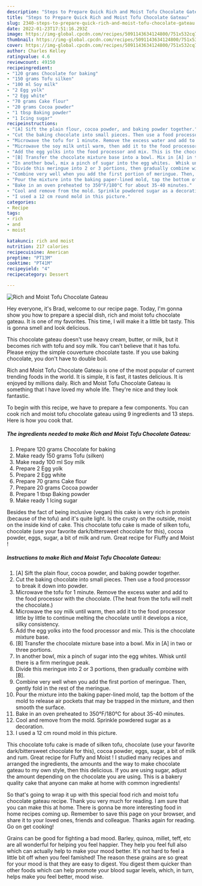 ```yaml
---
description: "Steps to Prepare Quick Rich and Moist Tofu Chocolate Gateau"
title: "Steps to Prepare Quick Rich and Moist Tofu Chocolate Gateau"
slug: 2340-steps-to-prepare-quick-rich-and-moist-tofu-chocolate-gateau
date: 2022-01-23T17:51:16.293Z
image: https://img-global.cpcdn.com/recipes/5091143634124800/751x532cq70/rich-and-moist-tofu-chocolate-gateau-recipe-main-photo.jpg
thumbnail: https://img-global.cpcdn.com/recipes/5091143634124800/751x532cq70/rich-and-moist-tofu-chocolate-gateau-recipe-main-photo.jpg
cover: https://img-global.cpcdn.com/recipes/5091143634124800/751x532cq70/rich-and-moist-tofu-chocolate-gateau-recipe-main-photo.jpg
author: Charles Kelley
ratingvalue: 4.6
reviewcount: 49150
recipeingredient:
- "120 grams Chocolate for baking"
- "150 grams Tofu silken"
- "100 ml Soy milk"
- "2 Egg yolk"
- "2 Egg white"
- "70 grams Cake flour"
- "20 grams Cocoa powder"
- "1 tbsp Baking powder"
- "1 Icing sugar"
recipeinstructions:
- "[A] Sift the plain flour, cocoa powder, and baking powder together."
- "Cut the baking chocolate into small pieces. Then use a food processor to break it down into powder."
- "Microwave the tofu for 1 minute. Remove the excess water and add to the food processor with the chocolate. (The heat from the tofu will melt the chocolate.)"
- "Microwave the soy milk until warm, then add it to the food processor little by little to continue melting the chocolate until it develops a nice, silky consistency."
- "Add the egg yolks into the food processor and mix. This is the chocolate mixture base."
- "[B] Transfer the chocolate mixture base into a bowl. Mix in [A] in two or three portions."
- "In another bowl, mix a pinch of sugar into the egg whites.  Whisk until there is a firm meringue peak."
- "Divide this meringue into 2 or 3 portions, then gradually combine with [B]."
- "Combine very well when you add the first portion of meringue. Then, gently fold in the rest of the meringue."
- "Pour the mixture into the baking paper-lined mold, tap the bottom of the mold to release air pockets that may be trapped in the mixture, and then smooth the surface."
- "Bake in an oven preheated to 350°F/180°C for about 35-40 minutes."
- "Cool and remove from the mold. Sprinkle powdered sugar as a decoration."
- "I used a 12 cm round mold in this picture."
categories:
- Recipe
tags:
- rich
- and
- moist

katakunci: rich and moist 
nutrition: 217 calories
recipecuisine: American
preptime: "PT13M"
cooktime: "PT41M"
recipeyield: "4"
recipecategory: Dessert

---
```



![Rich and Moist Tofu Chocolate Gateau](https://img-global.cpcdn.com/recipes/5091143634124800/751x532cq70/rich-and-moist-tofu-chocolate-gateau-recipe-main-photo.jpg)

Hey everyone, it's Brad, welcome to our recipe page. Today, I'm gonna show you how to prepare a special dish, rich and moist tofu chocolate gateau. It is one of my favorites. This time, I will make it a little bit tasty. This is gonna smell and look delicious.

This chocolate gateau doesn&#39;t use heavy cream, butter, or milk, but it becomes rich with tofu and soy milk. You can&#39;t believe that it has tofu. Please enjoy the simple couverture chocolate taste. If you use baking chocolate, you don&#39;t have to double boil.

Rich and Moist Tofu Chocolate Gateau is one of the most popular of current trending foods in the world. It is simple, it is fast, it tastes delicious. It is enjoyed by millions daily. Rich and Moist Tofu Chocolate Gateau is something that I have loved my whole life. They're nice and they look fantastic.


To begin with this recipe, we have to prepare a few components. You can cook rich and moist tofu chocolate gateau using 9 ingredients and 13 steps. Here is how you cook that.

<!--inarticleads1-->

##### The ingredients needed to make Rich and Moist Tofu Chocolate Gateau:

1. Prepare 120 grams Chocolate for baking
1. Make ready 150 grams Tofu (silken)
1. Make ready 100 ml Soy milk
1. Prepare 2 Egg yolk
1. Prepare 2 Egg white
1. Prepare 70 grams Cake flour
1. Prepare 20 grams Cocoa powder
1. Prepare 1 tbsp Baking powder
1. Make ready 1 Icing sugar


Besides the fact of being inclusive (vegan) this cake is very rich in protein (because of the tofu) and it&#39;s quite light. Is the crusty on the outside, moist on the inside kind of cake. This chocolate tofu cake is made of silken tofu, chocolate (use your favorite dark/bittersweet chocolate for this), cocoa powder, eggs, sugar, a bit of milk and rum. Great recipe for Fluffy and Moist ! 

<!--inarticleads2-->

##### Instructions to make Rich and Moist Tofu Chocolate Gateau:

1. [A] Sift the plain flour, cocoa powder, and baking powder together.
1. Cut the baking chocolate into small pieces. Then use a food processor to break it down into powder.
1. Microwave the tofu for 1 minute. Remove the excess water and add to the food processor with the chocolate. (The heat from the tofu will melt the chocolate.)
1. Microwave the soy milk until warm, then add it to the food processor little by little to continue melting the chocolate until it develops a nice, silky consistency.
1. Add the egg yolks into the food processor and mix. This is the chocolate mixture base.
1. [B] Transfer the chocolate mixture base into a bowl. Mix in [A] in two or three portions.
1. In another bowl, mix a pinch of sugar into the egg whites.  Whisk until there is a firm meringue peak.
1. Divide this meringue into 2 or 3 portions, then gradually combine with [B].
1. Combine very well when you add the first portion of meringue. Then, gently fold in the rest of the meringue.
1. Pour the mixture into the baking paper-lined mold, tap the bottom of the mold to release air pockets that may be trapped in the mixture, and then smooth the surface.
1. Bake in an oven preheated to 350°F/180°C for about 35-40 minutes.
1. Cool and remove from the mold. Sprinkle powdered sugar as a decoration.
1. I used a 12 cm round mold in this picture.


This chocolate tofu cake is made of silken tofu, chocolate (use your favorite dark/bittersweet chocolate for this), cocoa powder, eggs, sugar, a bit of milk and rum. Great recipe for Fluffy and Moist ! I studied many recipes and arranged the ingredients, the amounts and the way to make chocolate gateau to my own style, then this delicious. If you are using sugar, adjust the amount depending on the chocolate you are using. This is a bakery quality cake that anyone can make at home with common ingredients! 

So that's going to wrap it up with this special food rich and moist tofu chocolate gateau recipe. Thank you very much for reading. I am sure that you can make this at home. There is gonna be more interesting food in home recipes coming up. Remember to save this page on your browser, and share it to your loved ones, friends and colleague. Thanks again for reading. Go on get cooking!

Grains can be good for fighting a bad mood. Barley, quinoa, millet, teff, etc are all wonderful for helping you feel happier. They help you feel full also which can actually help to make your mood better. It's not hard to feel a little bit off when you feel famished! The reason these grains are so great for your mood is that they are easy to digest. You digest them quicker than other foods which can help promote your blood sugar levels, which, in turn, helps make you feel better, mood wise.

